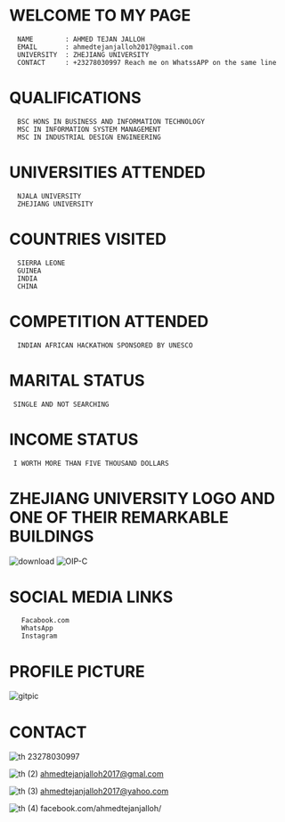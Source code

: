  # WELCOME TO MY PAGE                                      
      NAME        : AHMED TEJAN JALLOH
      EMAIL       : ahmedtejanjalloh2017@gmail.com
      UNIVERSITY  : ZHEJIANG UNIVERSITY
      CONTACT     : +23278030997 Reach me on WhatssAPP on the same line 
     
 # QUALIFICATIONS 
      BSC HONS IN BUSINESS AND INFORMATION TECHNOLOGY
      MSC IN INFORMATION SYSTEM MANAGEMENT
      MSC IN INDUSTRIAL DESIGN ENGINEERING

# UNIVERSITIES ATTENDED
      NJALA UNIVERSITY
      ZHEJIANG UNIVERSITY

# COUNTRIES VISITED 
      SIERRA LEONE
      GUINEA
      INDIA
      CHINA
      
# COMPETITION ATTENDED 
      INDIAN AFRICAN HACKATHON SPONSORED BY UNESCO
      
# MARITAL STATUS 
     SINGLE AND NOT SEARCHING

#  INCOME  STATUS 
     I WORTH MORE THAN FIVE THOUSAND DOLLARS

# ZHEJIANG UNIVERSITY LOGO AND ONE OF THEIR REMARKABLE BUILDINGS 

![download](https://github.com/ahmedtejanjalloh/TJWEST/assets/34883950/509d8bcb-93c9-47ad-87c1-66deadad6ba8)          ![OIP-C](https://github.com/ahmedtejanjalloh/TJWEST/assets/34883950/b50c2215-bb30-4a4c-9714-0e2cf2fc3988)

#  SOCIAL MEDIA LINKS
       Facabook.com
       WhatsApp
       Instagram 

# PROFILE PICTURE 
![gitpic](https://github.com/ahmedtejanjalloh/TJWEST/assets/34883950/93f3ced4-6082-4897-b509-63cd1445b36e)

# CONTACT
 ![th](https://github.com/ATJ12345/Portfolio/assets/146546639/9a6dd18f-8c99-4fc0-a56d-98c82892330b)   23278030997
 
![th (2)](https://github.com/ATJ12345/Portfolio/assets/146546639/649e7597-e1fb-40fd-92bf-c8cd86000bd7) ahmedtejanjalloh2017@gmal.com 

![th (3)](https://github.com/ATJ12345/Portfolio/assets/146546639/6d8c2bf7-bdbc-4736-807a-5662241ea6b9) ahmedtejanjalloh2017@yahoo.com

![th (4)](https://github.com/ATJ12345/Portfolio/assets/146546639/e6923b07-aac3-4e71-8f80-224672891455) facebook.com/ahmedtejanjalloh/

